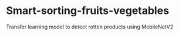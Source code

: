 # Smart-sorting-fruits-vegetables
Transfer learning model to detect rotten products using MobileNetV2
